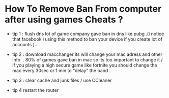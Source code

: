 # How To Remove Ban From computer after using games Cheats ?

* tip 1 : flush dns lot of game company gave ban in dns like pubg .(i notice that facebook i using this method to ban your device if you create lot of accounts ).. 

* tip 2 : download macchanger its will change your mac adress and other info ..  80% of games gave ban in mac so its too important to change it / if you playing a  high secure game like fortnite you should change the mac every 30sec or 1 min to "delay" the band .

* tip 3 : clear cache and junk files / use CCleaner

*  tip 4 restart the router

